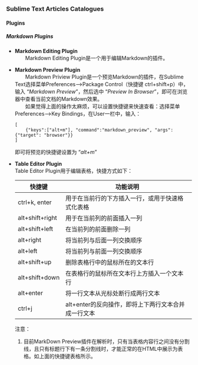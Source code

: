 ### Sublime Text Articles Catalogues

#### Plugins

##### Markdown Plugins
- **Markdown Editing Plugin**     
    　　Markdown Editing Plugin是一个用于编辑Markdown的插件。

- **Markdown Preview Plugin**   
    　　Markdown Priview Plugin是一个预览Markdown的插件，在Sublime Text选择菜单Preferences–>Package Control（快捷键 ctrl+shift+p）中，输入 “*Markdown Preview*”，然后选中 “*Preview In Browser*”，即可在浏览器中查看当前文档的Markdown效果。      
    　　如果觉得上面的操作太麻烦，可以设置快捷键来快速查看：选择菜单 Preferences–>Key Bindings，在User一栏中，输入：
    ```
    [   
        {"keys":["alt+m"], "command":"markdown_preview", "args":{"target": "browser"}}
    ]
    ```
    即可将预览的快捷键设置为 “*alt+m*”


- **Table Editor Plugin**       
    Table Editor Plugin用于编辑表格，快捷方式如下：    

    |   **快捷键**    |                     **功能说明**                    |
    |-----------------|-----------------------------------------------------|
    | ctrl+k, enter   | 用于在当前行的下方插入一行，或用于快速格式化表格    |
    | alt+shift+right | 用于在当前列的前面插入一列                          |
    | alt+shift+left  | 在当前列的前面删除一列                              |
    | alt+right       | 将当前列与后面一列交换顺序                          |
    | alt+left        | 将当前列与前面一列交换顺序                          |
    | alt+shift+up    | 删除表格行中的鼠标所在的文本行                      |
    | alt+shift+down  | 在表格行的鼠标所在文本行上方插入一个文本行          |
    | alt+enter       | 将一行文本从光标处断行成两行文本                    |
    | ctrl+j          | alt+enter的反向操作，即将上下两行文本合并成一行文本 |

    注意：
    1. 目前MarkDown Preview插件在解析时，只有当表格内容行之间没有分割线，且只有标题行下有一条分割线时，才能正常的在HTML中展示为表格。如上面的快捷键表格所示。

